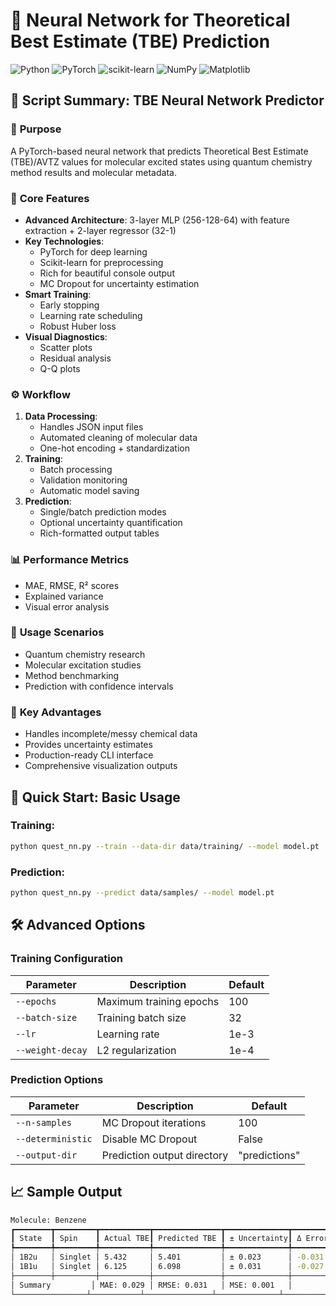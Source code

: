 # 🧪 Neural Network for Theoretical Best Estimate (TBE) Prediction

![Python](https://img.shields.io/badge/Python-3.7%2B-blue)
![PyTorch](https://img.shields.io/badge/PyTorch-1.8%2B-orange)
![scikit-learn](https://img.shields.io/badge/scikit--learn-0.24%2B-success)
![NumPy](https://img.shields.io/badge/NumPy-1.18%2B-important)
![Matplotlib](https://img.shields.io/badge/Matplotlib-3.0%2B-blue)

## 📌 Script Summary: TBE Neural Network Predictor

### 🔬 **Purpose**
A PyTorch-based neural network that predicts Theoretical Best Estimate (TBE)/AVTZ values for molecular excited states using quantum chemistry method results and molecular metadata.

### 🧠 **Core Features**
- **Advanced Architecture**: 3-layer MLP (256-128-64) with feature extraction + 2-layer regressor (32-1)
- **Key Technologies**:
  - PyTorch for deep learning
  - Scikit-learn for preprocessing
  - Rich for beautiful console output
  - MC Dropout for uncertainty estimation
- **Smart Training**:
  - Early stopping
  - Learning rate scheduling
  - Robust Huber loss
- **Visual Diagnostics**:
  - Scatter plots
  - Residual analysis
  - Q-Q plots

### ⚙️ **Workflow**
1. **Data Processing**:
   - Handles JSON input files
   - Automated cleaning of molecular data
   - One-hot encoding + standardization
2. **Training**:
   - Batch processing
   - Validation monitoring
   - Automatic model saving
3. **Prediction**:
   - Single/batch prediction modes
   - Optional uncertainty quantification
   - Rich-formatted output tables

### 📊 **Performance Metrics**
- MAE, RMSE, R² scores
- Explained variance
- Visual error analysis

### 🚀 **Usage Scenarios**
- Quantum chemistry research
- Molecular excitation studies
- Method benchmarking
- Prediction with confidence intervals

### 🌟 **Key Advantages**
- Handles incomplete/messy chemical data
- Provides uncertainty estimates
- Production-ready CLI interface
- Comprehensive visualization outputs
  
## 🚀 Quick Start: Basic Usage

### Training:

```bash
python quest_nn.py --train --data-dir data/training/ --model model.pt
```

### Prediction:

```bash
python quest_nn.py --predict data/samples/ --model model.pt
```

## 🛠️ Advanced Options

### Training Configuration

| Parameter | Description | Default |
|-----------|-------------|---------|
| `--epochs` | Maximum training epochs | 100 |
| `--batch-size` | Training batch size | 32 |
| `--lr` | Learning rate | 1e-3 |
| `--weight-decay` | L2 regularization | 1e-4 |

### Prediction Options

| Parameter | Description | Default |
|-----------|-------------|---------|
| `--n-samples` | MC Dropout iterations | 100 |
| `--deterministic` | Disable MC Dropout | False |
| `--output-dir` | Prediction output directory | "predictions" |

## 📈 Sample Output

```bash
Molecule: Benzene
┏━━━━━━━━┳━━━━━━━━━┳━━━━━━━━━━━┳━━━━━━━━━━━━━━━┳━━━━━━━━━━━━━━┳━━━━━━━━━┓
┃ State  ┃ Spin    ┃ Actual TBE┃ Predicted TBE ┃ ± Uncertainty┃ Δ Error ┃
┡━━━━━━━━╇━━━━━━━━━╇━━━━━━━━━━━╇━━━━━━━━━━━━━━━╇━━━━━━━━━━━━━━╇━━━━━━━━━┩
│ 1B2u   │ Singlet │ 5.432     │ 5.401         │ ± 0.023      │ -0.031  │
│ 1B1u   │ Singlet │ 6.125     │ 6.098         │ ± 0.031      │ -0.027  │
├────────┼─────────┼───────────┼───────────────┼──────────────┼─────────┤
│ Summary         │ MAE: 0.029 │ RMSE: 0.031   │ MSE: 0.001   │         │
└────────────────┴───────────┴───────────────┴──────────────┴─────────┘
```

